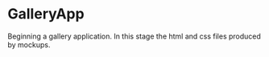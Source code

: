 # GalleryApp
Beginning a gallery application. In this stage the html and css files produced by mockups.
